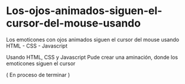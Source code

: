 # Los-ojos-animados-siguen-el-cursor-del-mouse-usando
Los emoticones con ojos animados siguen el cursor del mouse usando HTML - CSS - Javascript

Usando HTML, CSS y Javascript 
Pude crear una aminación, donde los emoticones siguen el cursor 

( En proceso de terminar )


